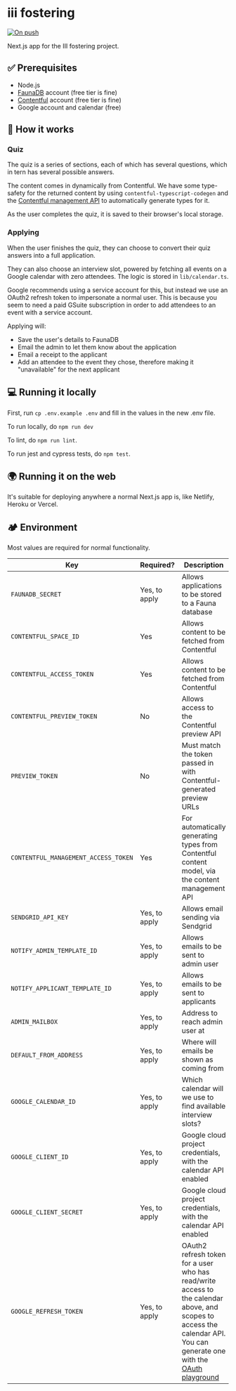 # iii fostering

[![On push](https://github.com/jhackett1/iii-fostering-nextjs/actions/workflows/on-push.yml/badge.svg)](https://github.com/jhackett1/iii-fostering-nextjs/actions/workflows/on-push.yml)

Next.js app for the III fostering project.

## ✅ Prerequisites

- Node.js
- [FaunaDB](https://fauna.com/) account (free tier is fine)
- [Contentful](https://www.contentful.com) account (free tier is fine)
- Google account and calendar (free)

## 🧱 How it works

### Quiz

The quiz is a series of sections, each of which has several questions, which in tern has several possible answers.

The content comes in dynamically from Contentful. We have some type-safety for the returned content by using `contentful-typescript-codegen` and the [Contentful management API](https://www.contentful.com/developers/docs/references/content-management-api/) to automatically generate types for it.

As the user completes the quiz, it is saved to their browser's local storage.

### Applying

When the user finishes the quiz, they can choose to convert their quiz answers into a full application.

They can also choose an interview slot, powered by fetching all events on a Google calendar with zero attendees. The logic is stored in `lib/calendar.ts`.

Google recommends using a service account for this, but instead we use an OAuth2 refresh token to impersonate a normal user. This is because you seem to need a paid GSuite subscription in order to add attendees to an event with a service account.

Applying will:

- Save the user's details to FaunaDB
- Email the admin to let them know about the application
- Email a receipt to the applicant
- Add an attendee to the event they chose, therefore making it "unavailable" for the next applicant

## 💻 Running it locally

First, run `cp .env.example .env` and fill in the values in the new .env file.

To run locally, do `npm run dev`

To lint, do `npm run lint`.

To run jest and cypress tests, do `npm test`.

## 🌍 Running it on the web

It's suitable for deploying anywhere a normal Next.js app is, like Netlify, Heroku or Vercel.

## 🏕 Environment

Most values are required for normal functionality.

| Key                                  | Required?     | Description                                                                                                                                                                                                     |
| ------------------------------------ | ------------- | --------------------------------------------------------------------------------------------------------------------------------------------------------------------------------------------------------------- |
| `FAUNADB_SECRET`                     | Yes, to apply | Allows applications to be stored to a Fauna database                                                                                                                                                            |
| `CONTENTFUL_SPACE_ID`                | Yes           | Allows content to be fetched from Contentful                                                                                                                                                                    |
| `CONTENTFUL_ACCESS_TOKEN`            | Yes           | Allows content to be fetched from Contentful                                                                                                                                                                    |
| `CONTENTFUL_PREVIEW_TOKEN`           | No            | Allows access to the Contentful preview API                                                                                                                                                                     |
| `PREVIEW_TOKEN`                      | No            | Must match the token passed in with Contentful-generated preview URLs                                                                                                                                           |
| `CONTENTFUL_MANAGEMENT_ACCESS_TOKEN` | Yes           | For automatically generating types from Contentful content model, via the content management API                                                                                                                |
| `SENDGRID_API_KEY`                   | Yes, to apply | Allows email sending via Sendgrid                                                                                                                                                                               |
| `NOTIFY_ADMIN_TEMPLATE_ID`           | Yes, to apply | Allows emails to be sent to admin user                                                                                                                                                                          |
| `NOTIFY_APPLICANT_TEMPLATE_ID`       | Yes, to apply | Allows emails to be sent to applicants                                                                                                                                                                          |
| `ADMIN_MAILBOX`                      | Yes, to apply | Address to reach admin user at                                                                                                                                                                                  |
| `DEFAULT_FROM_ADDRESS`               | Yes, to apply | Where will emails be shown as coming from                                                                                                                                                                       |
| `GOOGLE_CALENDAR_ID`                 | Yes, to apply | Which calendar will we use to find available interview slots?                                                                                                                                                   |
| `GOOGLE_CLIENT_ID`                   | Yes, to apply | Google cloud project credentials, with the calendar API enabled                                                                                                                                                 |
| `GOOGLE_CLIENT_SECRET`               | Yes, to apply | Google cloud project credentials, with the calendar API enabled                                                                                                                                                 |
| `GOOGLE_REFRESH_TOKEN`               | Yes, to apply | OAuth2 refresh token for a user who has read/write access to the calendar above, and scopes to access the calendar API. You can generate one with the [OAuth playground](developers.google.com/oauthplayground) |
